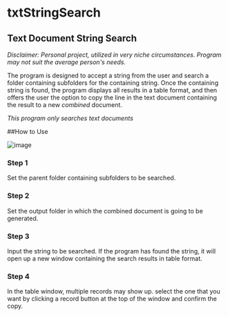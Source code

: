 # txtStringSearch

## Text Document String Search

*Disclaimer: Personal project, utilized in very niche circumstances. Program may not suit the average person's needs.*

The program is designed to accept a string from the user and search a folder containing subfolders for the containing string.
Once the containing string is found, the program displays all results in a table format, and then offers
the user the option to copy the line in the text document containing the result to a new *combined* document. 

*This program only searches text documents*

##How to Use

![image](https://user-images.githubusercontent.com/53978750/236326088-62843c5c-f26c-4a73-9f1d-96444885936f.png)


### Step 1
Set the parent folder containing subfolders to be searched.

### Step 2
Set the output folder in which the combined document is going to be generated.

### Step 3
Input the string to be searched. If the program has found the string, it will open up a new window
containing the search results in table format.

### Step 4
In the table window, multiple records may show up. select the one that you want by clicking a record button at
the top of the window and confirm the copy.


